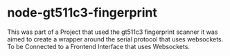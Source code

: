 # node-gt511c3-fingerprint

This was part of a Project that used the gt511c3 fingerprint scanner it was aimed to create a wrapper around the serial protocol that uses websockets. To be Connected to a Frontend Interface that uses Websockets.

